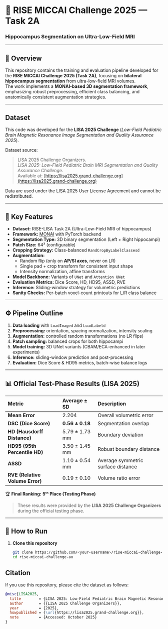 # 🧠 RISE MICCAI Challenge 2025 — Task 2A  
### Hippocampus Segmentation on Ultra-Low-Field MRI

---

## 📄 Overview
This repository contains the training and evaluation pipeline developed for the **RISE MICCAI Challenge 2025 (Task 2A)**, focusing on **bilateral hippocampus segmentation** from ultra-low-field MRI volumes.  
The work implements a **MONAI-based 3D segmentation framework**, emphasizing robust preprocessing, efficient class balancing, and anatomically consistent augmentation strategies.  

---

## Dataset

This code was developed for the **LISA 2025 Challenge**
(*Low-Field Pediatric Brain Magnetic Resonance Image Segmentation and Quality Assurance 2025*).

Dataset source:
> LISA 2025 Challenge Organizers.  
> *LISA 2025: Low-Field Pediatric Brain MRI Segmentation and Quality Assurance Challenge.*  
> Available at: [https://lisa2025.grand-challenge.org](https://lisa2025.grand-challenge.org)

Data are used under the LISA 2025 User License Agreement and cannot be redistributed.

---

## 🧬 Key Features
- **Dataset:** RISE-LISA Task 2A (Ultra-Low-Field MRI of hippocampus)  
- **Framework:** [MONAI](https://monai.io/) with PyTorch backend  
- **Segmentation Type:** 3D binary segmentation (Left + Right hippocampi)  
- **Patch Size:** 64³ (configurable)  
- **Cropping Strategy:** Class-balanced `RandCropByLabelClassesd`  
- **Augmentation:**
  - Random flip (only on **AP/SI axes**, never on LR)  
  - Single pad + crop transform for consistent input shape  
  - Intensity normalization, affine transforms  
- **Model Backbone:** Variants of `UNet` and `Attention UNet`  
- **Evaluation Metrics:** Dice Score, HD, HD95, ASSD, RVE  
- **Inference:** Sliding-window strategy for volumetric predictions  
- **Sanity Checks:** Per-batch voxel-count printouts for L/R class balance  

---

## ⚙️ Pipeline Outline
1. **Data loading** with `LoadImaged` and `LoadLabeld`  
2. **Preprocessing:** orientation, spacing normalization, intensity scaling  
3. **Augmentation:** controlled random transformations (no LR flips)  
4. **Patch sampling:** balanced crops for both hippocampi  
5. **Model training:** 3D UNet variants (CBAM/ECA-enhanced in later experiments)  
6. **Inference:** sliding-window prediction and post-processing  
7. **Evaluation:** Dice Score & HD95 metrics, batch-wise balance logs  

---

## 📊 Official Test-Phase Results (LISA 2025)
| Metric | Average ± SD | Description |
|:--|:--|:--|
| **Mean Error** | 2.204 | Overall volumetric error |
| **DSC (Dice Score)** | **0.56 ± 0.18** | Segmentation overlap |
| **HD (Hausdorff Distance)** | 5.79 ± 1.73 mm | Boundary deviation |
| **HD95 (95th Percentile HD)** | 3.50 ± 1.45 mm | Robust boundary distance |
| **ASSD** | 1.10 ± 0.54 mm | Average symmetric surface distance |
| **RVE (Relative Volume Error)** | 0.19 ± 0.10 | Volume ratio error |

🏆 **Final Ranking:** **5ᵗʰ Place (Testing Phase)**  

> These results were provided by the **LISA 2025 Challenge Organizers** during the official testing phase.

---

## 🚀 How to Run
1. **Clone this repository**
   ```bash
   git clone https://github.com/<your-username>/rise-miccai-challenge-au.git
   cd rise-miccai-challenge-au

## Citation

If you use this repository, please cite the dataset as follows:

```bibtex
@misc{LISA2025,
  title        = {LISA 2025: Low-Field Pediatric Brain Magnetic Resonance Image Segmentation and Quality Assurance Challenge},
  author       = {{LISA 2025 Challenge Organizers}},
  year         = {2025},
  howpublished = {\url{https://lisa2025.grand-challenge.org}},
  note         = {Accessed: October 2025}
}

